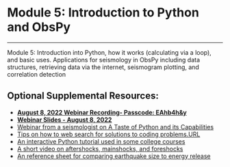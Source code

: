 # **Module 5: Introduction to Python and ObsPy**
------ -- -- - - ------ -- --- - - ------- --- - - -- - -- - -- - 
Module 5: Introduction into Python, how it works (calculating via a loop), and basic uses. Applications for seismology in ObsPy including data structures, retrieving data via the internet, seismogram plotting, and correlation detection

## **Optional Supplemental Resources:**
- [**August 8, 2022 Webinar Recording- Passcode: EAhb4h&y**](https://zoom.us/rec/share/IeIAIi-zDyL29r3-Je71HCvwG4NWUB383_o7oflBQarM_el9MFiGmnaiY4NpfBs.E-FrLMEr_gbheyew)
- [**Webinar Slides - August 8, 2022**](\Res_files\Module5_Week1.pptx)
- [Webinar from a seismologist on A Taste of Python and its Capabilities](https://www.iris.edu/hq/webinar/2015/04/a_taste_of_python_and_its_capabilities)
- [Tips on how to web search for solutions to coding problems.URL](https://knightlab.northwestern.edu/2014/03/13/googling-for-code-solutions-can-be-tricky-heres-how-to-get-started/)
- [An interactive Python tutorial used in some college courses](https://snakify.org/en/)
- [A short video on aftershocks, mainshocks, and foreshocks](https://www.youtube.com/watch?v=mH4qRTU7eTQ)
- [An reference sheet for comparing earthquake size to energy release](\Res_files\EN_OnePager3.pdf)